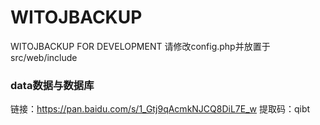 # WITOJBACKUP
 WITOJBACKUP FOR DEVELOPMENT
 请修改config.php并放置于src/web/include
 ### data数据与数据库
 链接：https://pan.baidu.com/s/1_Gtj9qAcmkNJCQ8DiL7E_w 
提取码：qibt 

